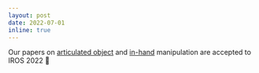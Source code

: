 ```yaml
---
layout: post
date: 2022-07-01
inline: true
---
```


Our papers on [articulated object](https://arxiv.org/abs/2103.10534) and [in-hand](https://arxiv.org/abs/2108.09779) manipulation are accepted to IROS 2022 :robot:
